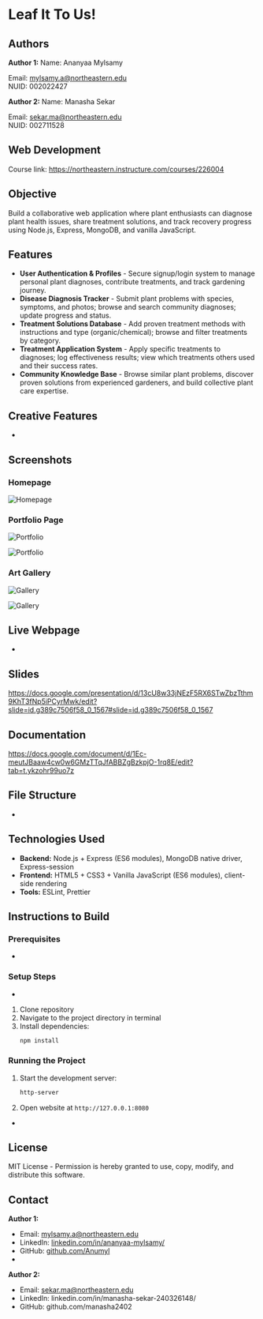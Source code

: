 # Leaf It To Us!

## Authors
**Author 1:**
Name: Ananyaa Mylsamy

Email: mylsamy.a@northeastern.edu  
NUID: 002022427

**Author 2:**
Name: Manasha Sekar

Email: sekar.ma@northeastern.edu  
NUID: 002711528

## Web Development 
Course link: https://northeastern.instructure.com/courses/226004

## Objective
Build a collaborative web application where plant enthusiasts can diagnose plant health issues, share treatment solutions, and track recovery progress using Node.js, Express, MongoDB, and vanilla JavaScript.

## Features
- **User Authentication & Profiles** - Secure signup/login system to manage personal plant diagnoses, contribute treatments, and track gardening journey.
- **Disease Diagnosis Tracker** - Submit plant problems with species, symptoms, and photos; browse and search community diagnoses; update progress and status.
- **Treatment Solutions Database** - Add proven treatment methods with instructions and type (organic/chemical); browse and filter treatments by category.
- **Treatment Application System** - Apply specific treatments to diagnoses; log effectiveness results; view which treatments others used and their success rates.
- **Community Knowledge Base** - Browse similar plant problems, discover proven solutions from experienced gardeners, and build collective plant care expertise.

## Creative Features
- <Dinosaur>

## Screenshots
### Homepage
![Homepage](./images/homepage.jpg)

### Portfolio Page  
![Portfolio](./images/work1.jpg)

![Portfolio](./images/work2.jpg)

### Art Gallery
![Gallery](./images/palette1.jpg)

![Gallery](./images/palette2.jpg)

## Live Webpage
- <Dinosaur>

## Slides
https://docs.google.com/presentation/d/13cU8w33jNEzF5RX6STwZbzTthm9KhT3fNp5iPCyrMwk/edit?slide=id.g389c7506f58_0_1567#slide=id.g389c7506f58_0_1567

## Documentation
https://docs.google.com/document/d/1Ec-meutJBaaw4cw0w6GMzTTqJfABBZgBzkpjO-1rq8E/edit?tab=t.ykzohr99uo7z

## File Structure
- <Dinosaur>

## Technologies Used
- **Backend:** Node.js + Express (ES6 modules), MongoDB native driver, Express-session
- **Frontend:** HTML5 + CSS3 + Vanilla JavaScript (ES6 modules), client-side rendering
- **Tools:** ESLint, Prettier

## Instructions to Build

### Prerequisites
- <Dinosaur>

### Setup Steps
- <Dinosaur>
1. Clone repository
2. Navigate to the project directory in terminal
3. Install dependencies:
   ```bash
   npm install
   ```

### Running the Project
1. Start the development server:
   ```bash
   http-server
   ```

2. Open website at `http://127.0.0.1:8080`
- <Dinosaur>

## License
MIT License - Permission is hereby granted to use, copy, modify, and distribute this software.

## Contact
**Author 1:**
- Email: mylsamy.a@northeastern.edu
- LinkedIn: [linkedin.com/in/ananyaa-mylsamy/](https://www.linkedin.com/in/ananyaa-mylsamy/)
- GitHub: [github.com/Anumyl](https://github.com/Anumyl)
- 
**Author 2:**
- Email: sekar.ma@northeastern.edu
- LinkedIn: linkedin.com/in/manasha-sekar-240326148/
- GitHub: github.com/manasha2402
